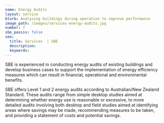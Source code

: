 ```yaml
---
name: Energy Audits
layout: service
blurb: Analysing buildings during operation to improve performance
image_path: /images/services-energy-audits.jpg
number: 7
sbe_passiv: false
seo:
  title: Services  | SBE
  description:
  keywords:
---
```



SBE is experienced in conducting energy audits of existing buildings and develop business cases to support the implementation of energy efficiency measures which can result in financial, operational and environmental benefits.

SBE offers Level 1 and 2 energy audits according to Australian/New Zealand Standard. These audits range from simple desktop studies aimed at determining whether energy use is reasonable or excessive, to more detailed audits involving both desktop and field studies aimed at identifying areas where savings may be made, recommending measures to be taken, and providing a statement of costs and potential savings.